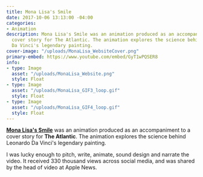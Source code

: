 ```yaml
---
title: Mona Lisa's Smile
date: 2017-10-06 13:13:00 -04:00
categories:
- Animation
description: Mona Lisa's Smile was an animation produced as an accompaniment to a
  cover story for The Atlantic. The animation explores the science behind Leonardo
  Da Vinci's legendary painting.
cover-image: "/uploads/MonaLisa_WebsiteCover.png"
primary-embed: https://www.youtube.com/embed/GyT1wPQSER8
info:
- type: Image
  asset: "/uploads/MonaLisa_Website.png"
  style: Float
- type: Image
  asset: "/uploads/MonaLisa_GIF3_loop.gif"
  style: Float
- type: Image
  asset: "/uploads/MonaLisa_GIF4_loop.gif"
  style: Float
---
```


[**Mona Lisa's Smile**](https://www.theatlantic.com/video/index/542025/leonardo-da-vinci-augmented-reality-mona-lisa/) was an animation produced as an accompaniment to a cover story for __The Atlantic__. The animation explores the science behind Leonardo Da Vinci's legendary painting.

I was lucky enough to pitch, write, animate, sound design and narrate the video. It received 330 thousand views across social media, and was shared by the head of video at Apple News.
